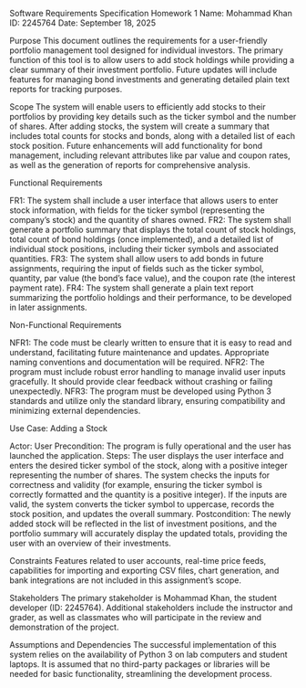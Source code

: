 Software Requirements Specification
Homework 1
Name: Mohammad Khan
ID: 2245764
Date: September 18, 2025

Purpose
This document outlines the requirements for a user-friendly portfolio management tool designed for individual investors. The primary function of this tool is to allow users to add stock holdings while providing a clear summary of their investment portfolio. Future updates will include features for managing bond investments and generating detailed plain text reports for tracking purposes.

Scope
The system will enable users to efficiently add stocks to their portfolios by providing key details such as the ticker symbol and the number of shares. After adding stocks, the system will create a summary that includes total counts for stocks and bonds, along with a detailed list of each stock position. Future enhancements will add functionality for bond management, including relevant attributes like par value and coupon rates, as well as the generation of reports for comprehensive analysis.

Functional Requirements

FR1: The system shall include a user interface that allows users to enter stock information, with fields for the ticker symbol (representing the company’s stock) and the quantity of shares owned.
FR2: The system shall generate a portfolio summary that displays the total count of stock holdings, total count of bond holdings (once implemented), and a detailed list of individual stock positions, including their ticker symbols and associated quantities.
FR3: The system shall allow users to add bonds in future assignments, requiring the input of fields such as the ticker symbol, quantity, par value (the bond’s face value), and the coupon rate (the interest payment rate).
FR4: The system shall generate a plain text report summarizing the portfolio holdings and their performance, to be developed in later assignments.

Non-Functional Requirements

NFR1: The code must be clearly written to ensure that it is easy to read and understand, facilitating future maintenance and updates. Appropriate naming conventions and documentation will be required.
NFR2: The program must include robust error handling to manage invalid user inputs gracefully. It should provide clear feedback without crashing or failing unexpectedly.
NFR3: The program must be developed using Python 3 standards and utilize only the standard library, ensuring compatibility and minimizing external dependencies.

Use Case: Adding a Stock

Actor: User
Precondition: The program is fully operational and the user has launched the application.
Steps:
The user displays the user interface and enters the desired ticker symbol of the stock, along with a positive integer representing the number of shares.
The system checks the inputs for correctness and validity (for example, ensuring the ticker symbol is correctly formatted and the quantity is a positive integer). If the inputs are valid, the system converts the ticker symbol to uppercase, records the stock position, and updates the overall summary.
Postcondition: The newly added stock will be reflected in the list of investment positions, and the portfolio summary will accurately display the updated totals, providing the user with an overview of their investments.

Constraints
Features related to user accounts, real-time price feeds, capabilities for importing and exporting CSV files, chart generation, and bank integrations are not included in this assignment’s scope.

Stakeholders
The primary stakeholder is Mohammad Khan, the student developer (ID: 2245764). Additional stakeholders include the instructor and grader, as well as classmates who will participate in the review and demonstration of the project.

Assumptions and Dependencies
The successful implementation of this system relies on the availability of Python 3 on lab computers and student laptops. It is assumed that no third-party packages or libraries will be needed for basic functionality, streamlining the development process.
